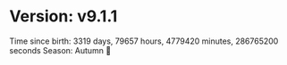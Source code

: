 # Version: v9.1.1
Time since birth: 3319 days, 79657 hours, 4779420 minutes, 286765200 seconds
Season: Autumn 🍁
